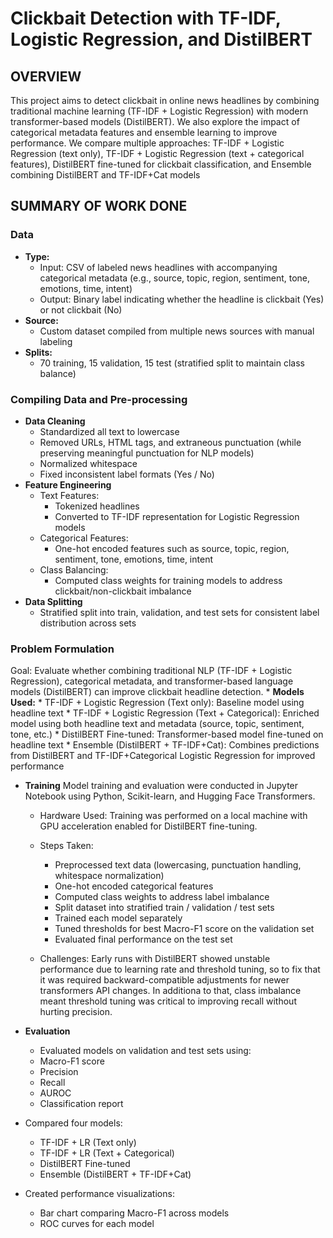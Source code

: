 # Clickbait Detection with TF-IDF, Logistic Regression, and DistilBERT

## OVERVIEW

This project aims to detect clickbait in online news headlines by combining traditional machine learning (TF-IDF + Logistic Regression) with modern transformer-based models (DistilBERT). We also explore the impact of categorical metadata features and ensemble learning to improve performance.
We compare multiple approaches: TF-IDF + Logistic Regression (text only), TF-IDF + Logistic Regression (text + categorical features), DistilBERT fine-tuned for clickbait classification, and Ensemble combining DistilBERT and TF-IDF+Cat models


## SUMMARY OF WORK DONE

### Data

  * **Type:**
    * Input: CSV of labeled news headlines with accompanying categorical metadata (e.g., source, topic, region, sentiment, tone, emotions, time, intent)
    * Output: Binary label indicating whether the headline is clickbait (Yes) or not clickbait (No)
  * **Source:**
    * Custom dataset compiled from multiple news sources with manual labeling
  * **Splits:**
    * 70 training, 15 validation, 15 test (stratified split to maintain class balance)
   
### Compiling Data and Pre-processing

* **Data Cleaning**
    * Standardized all text to lowercase
    * Removed URLs, HTML tags, and extraneous punctuation (while preserving meaningful punctuation for NLP models)
    * Normalized whitespace
    * Fixed inconsistent label formats (Yes / No)
* **Feature Engineering**
    * Text Features:
      * Tokenized headlines
      * Converted to TF-IDF representation for Logistic Regression models
    * Categorical Features:
      * One-hot encoded features such as source, topic, region, sentiment, tone, emotions, time, intent
    * Class Balancing:
      * Computed class weights for training models to address clickbait/non-clickbait imbalance
* **Data Splitting**
    * Stratified split into train, validation, and test sets for consistent label distribution across sets

### Problem Formulation
  Goal: Evaluate whether combining traditional NLP (TF-IDF + Logistic Regression), categorical metadata, and transformer-based language models (DistilBERT) can improve clickbait headline detection.
    * **Models Used:**
      * TF-IDF + Logistic Regression (Text only): Baseline model using headline text
      * TF-IDF + Logistic Regression (Text + Categorical): Enriched model using both headline text and metadata (source, topic, sentiment, tone, etc.)
      * DistilBERT Fine-tuned: Transformer-based model fine-tuned on headline text
      * Ensemble (DistilBERT + TF-IDF+Cat): Combines predictions from DistilBERT and TF-IDF+Categorical Logistic Regression for improved performance

   * **Training**
    Model training and evaluation were conducted in Jupyter Notebook using Python, Scikit-learn, and Hugging Face Transformers.
      * Hardware Used: Training was performed on a local machine with GPU acceleration enabled for DistilBERT fine-tuning.

      * Steps Taken:
        * Preprocessed text data (lowercasing, punctuation handling, whitespace normalization)
        * One-hot encoded categorical features
        * Computed class weights to address label imbalance
        * Split dataset into stratified train / validation / test sets
        * Trained each model separately
        * Tuned thresholds for best Macro-F1 score on the validation set
        * Evaluated final performance on the test set
      
      * Challenges: Early runs with DistilBERT showed unstable performance due to learning rate and threshold tuning, so to fix that it was required backward-compatible adjustments for newer transformers API changes. In additiona to that, class imbalance meant threshold tuning was critical to improving recall without hurting precision.

  * **Evaluation**
    * Evaluated models on validation and test sets using:
    * Macro-F1 score
    * Precision
    * Recall
    * AUROC
    * Classification report
  * Compared four models:
    * TF-IDF + LR (Text only)
    * TF-IDF + LR (Text + Categorical)
    * DistilBERT Fine-tuned
    * Ensemble (DistilBERT + TF-IDF+Cat)
  * Created performance visualizations:
    * Bar chart comparing Macro-F1 across models
    * ROC curves for each model
